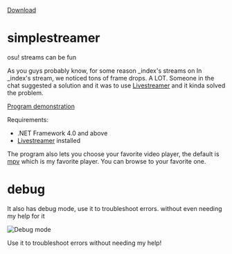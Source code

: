 [Download](https://github.com/Shavitush/simplestreamer/releases)

# simplestreamer
osu! streams can be fun


As you guys probably know, for some reason _index's streams on In _index's stream, we noticed tons of frame drops. A LOT. Someone in the chat suggested a solution and it was to use [Livestreamer](http://docs.livestreamer.io/) and it kinda solved the problem.

[Program demonstration](https://www.youtube.com/watch?v=tN0zczqZflE)

Requirements:

* .NET Framework 4.0 and above
* [Livestreamer](http://docs.livestreamer.io/install.html#windows-binaries) installed

The program also lets you choose your favorite video player, the default is [mpv](http://mpv.io/) which is my favorite player. You can browse to your favorite one.


# debug
It also has debug mode, use it to troubleshoot errors. without even needing my help for it

![Debug mode](http://i.imgur.com/M66vjF3.gif)

Use it to troubleshoot errors without needing my help!
